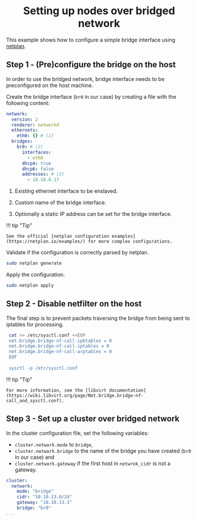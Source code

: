 <h1 align="center">Setting up nodes over bridged network</h1>

This example shows how to configure a simple bridge interface using [netplan](https://netplan.io/).

## Step 1 - (Pre)configure the bridge on the host

In order to use the bridged network, bridge interface needs to be preconfigured on the host machine.

Create the bridge interface (`br0` in our case) by creating a file with the following content:
```yaml title="/etc/netplan/bridge0.yaml"
network:
  version: 2
  renderer: networkd
  ethernets:
    eth0: {} # (1)
  bridges:
    br0: # (2)
      interfaces:
        - eth0
      dhcp4: true
      dhcp6: false
      addresses: # (3)
        - 10.10.0.17
```

1. Existing ethernet interface to be enslaved.

2. Custom name of the bridge interface.

3. Optionally a static IP address can be set for the bridge interface.

!!! tip "Tip"

    See the official [netplan configuration examples](https://netplan.io/examples/) for more complex configurations.

Validate if the configuration is correctly parsed by netplan.
```sh
sudo netplan generate
```

Apply the configuration.
```sh
sudo netplan apply
```

## Step 2 - Disable netfilter on the host

The final step is to prevent packets traversing the bridge from being sent to iptables for processing.
```sh
 cat >> /etc/sysctl.conf <<EOF
 net.bridge.bridge-nf-call-ip6tables = 0
 net.bridge.bridge-nf-call-iptables = 0
 net.bridge.bridge-nf-call-arptables = 0
 EOF
 
 sysctl -p /etc/sysctl.conf
```

!!! tip "Tip"

    For more information, see the [libvirt documentation](https://wiki.libvirt.org/page/Net.bridge.bridge-nf-call_and_sysctl.conf).

## Step 3 - Set up a cluster over bridged network

In the cluster configuration file, set the following variables:

- `cluster.network.mode` to `bridge`,
- `cluster.network.bridge` to the name of the bridge you have created (`br0` in our case) and
- `cluster.network.gateway` if the first host in `netwrok_cidr` is not a gateway.

```yaml
cluster:
  network:
    mode: "bridge"
    cidr: "10.10.13.0/24"
    gateway: "10.10.13.1"
    bridge: "br0"
...
```
